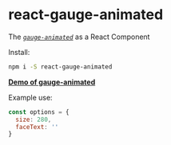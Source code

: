 # react-gauge-animated
The [*`gauge-animated`*](https://www.npmjs.com/package/gauge-animated) as a React Component

Install:
```bash
npm i -S react-gauge-animated
```

**[Demo of gauge-animated](http://codepen.io/whitelizard/pen/ggVoOR?editors=0010)**

Example use:
```javascript
const options = {
  size: 280,
  faceText: ''
}
```
